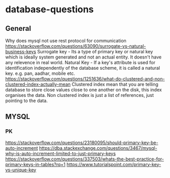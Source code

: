 # database-questions

## General
Why does mysql not use rest protocol for communication
https://stackoverflow.com/questions/63090/surrogate-vs-natural-business-keys
Surrogate key - Its a type of primary key or natural key which is ideally system generated and not an actual entity. It doesn't have any relevence in real world.
Natural Key - If a key's attribute is used for identification independently of the database scheme, it is called a natural key. e.g. pan, aadhar, mobile etc.
https://stackoverflow.com/questions/1251636/what-do-clustered-and-non-clustered-index-actually-mean
Clustered index mean that you are telling database to store close values close to one another on the disk, this index organises the data. Non clustered index is just a list of references, just pointing to the data.

## MYSQL

### PK
https://stackoverflow.com/questions/23180095/should-primary-key-be-auto-increment
https://dba.stackexchange.com/questions/3467/mysql-why-is-auto-increment-limited-to-just-primary-keys
https://stackoverflow.com/questions/337503/whats-the-best-practice-for-primary-keys-in-tables?rq=1
https://www.tutorialspoint.com/primary-key-vs-unique-key
